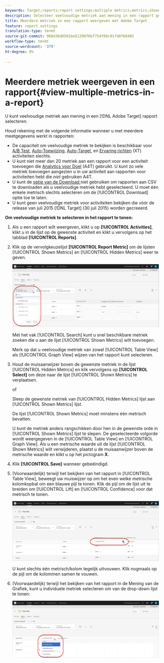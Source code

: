 ```yaml
---
keywords: Target;reports;report settings;multiple metrics;metrics;shown metrics;hidden metrics
description: Selecteer veelvoudige metriek aan mening in een rapport gebruikend Adobe Target.
title: Meerdere metriek in een rapport weergeven met Adobe Target
feature: report settings
translation-type: tm+mt
source-git-commit: 968d36d65016e51290f6bf754f69c91fd8f68405
workflow-type: tm+mt
source-wordcount: '379'
ht-degree: 0%

---
```



# Meerdere metriek weergeven in een rapport{#view-multiple-metrics-in-a-report}

U kunt veelvoudige metriek aan mening in een [!DNL Adobe Target] rapport selecteren.

Houd rekening met de volgende informatie wanneer u met meerdere meetgegevens werkt in rapporten:

* De capaciteit om veelvoudige metriek te bekijken is beschikbaar voor [A/B Test](/help/c-activities/t-test-ab/test-ab.md), [Auto-Toewijzing](/help/c-activities/automated-traffic-allocation/automated-traffic-allocation.md), [Auto-Target](/help/c-activities/auto-target/auto-target-to-optimize.md), en [Ervaring richten](/help/c-activities/t-experience-target/experience-target.md) (XT) activiteiten slechts.
* U kunt niet meer dan 20 metriek aan een rapport voor een activiteit toevoegen die [Analytics voor Doel](/help/c-integrating-target-with-mac/a4t/a4t.md) (A4T) gebruikt. U kunt zo vele metriek toevoegen aangezien u in uw activiteit aan rapporten voor activiteiten hebt die *niet* gebruiken A4T.
* U kunt de [optie van de Download ](/help/c-reports/downloading-data-in-csv-file.md) niet gebruiken om rapporten aan CSV te downloaden als u veelvoudige metriek hebt geselecteerd. U moet één enkele metrisch slechts selecteren om de [!UICONTROL Download] optie toe te laten.
* U kunt geen veelvoudige metriek voor activiteiten bekijken die vóór de release van juli 2015 [!DNL Target] (30 juli 2015) worden gecreeerd.

**Om veelvoudige metriek te selecteren in het rapport te tonen:**

1. Als u een rapport wilt weergeven, klikt u op **[!UICONTROL Activities]**, klikt u in de lijst op de gewenste activiteit en klikt u vervolgens op het tabblad **[!UICONTROL Reports]**.
1. Klik op de vervolgkeuzelijst **[!UICONTROL Report Metric]** om de lijsten [!UICONTROL Shown Metrics] en [!UICONTROL Hidden Metrics] weer te geven.

   ![](assets/multiple_metrics.png)

   Met het vak [!UICONTROL Search] kunt u snel beschikbare metriek zoeken die u aan de lijst [!UICONTROL Shown Metrics] wilt toevoegen.

   Merk op dat u veelvoudige metriek van zowel [!UICONTROL Table View] als [!UICONTROL Graph View] wijzen van het rapport kunt selecteren.

1. Houd de muisaanwijzer boven de gewenste metriek in de lijst [!UICONTROL Hidden Metrics] en klik vervolgens op **[!UICONTROL Select]** om deze naar de lijst [!UICONTROL Shown Metrics] te verplaatsen.

   of

   Sleep de gewenste metriek van [!UICONTROL Hidden Metrics] lijst aan [!UICONTROL Shown Metrics] lijst.

   De lijst [!UICONTROL Shown Metrics] moet minstens één metrisch bevatten.

   U kunt de metriek anders rangschikken door hen in de gewenste orde in [!UICONTROL Shown Metrics] lijst te slepen. De geselecteerde volgorde wordt weergegeven in de [!UICONTROL Table View] en [!UICONTROL Graph View]. Als u een metrische waarde uit de lijst [!UICONTROL Shown Metrics] wilt verwijderen, plaatst u de muisaanwijzer boven de metrische waarde en klikt u op het pictogram **X**.

1. Klik **[!UICONTROL Save]** wanneer gebeëindigd.
1. (Voorwaardelijk) terwijl het bekijken van het rapport in [!UICONTROL Table View], beweegt uw muiswijzer op om het even welke metrische kolomkopbal om een blauwe pijl te tonen. Klik de pijl om de lijst uit te breiden om [!UICONTROL Lift] en [!UICONTROL Confidence] voor dat metrisch te tonen.

   ![](assets/multiple_metrics_table.png)

   U kunt slechts één metrisch/kolom tegelijk uitvouwen. Klik nogmaals op de pijl om de kolommen samen te vouwen.

1. (Voorwaardelijk) terwijl het bekijken van het rapport in de Mening van de Grafiek, kunt u individuele metriek selecteren om van de drop-down lijst te tonen:

   ![](assets/multiple_metrics_graph.png)


